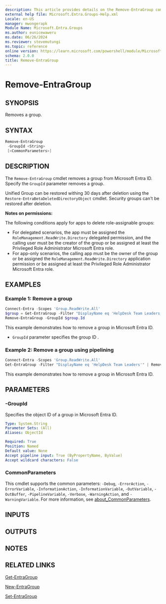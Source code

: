 ```yaml
---
description: This article provides details on the Remove-EntraGroup command.
external help file: Microsoft.Entra.Groups-Help.xml
Locale: en-US
manager: mwongerapk
Module Name: Microsoft.Entra.Groups
ms.author: eunicewaweru
ms.date: 06/26/2024
ms.reviewer: stevemutungi
ms.topic: reference
online version: https://learn.microsoft.com/powershell/module/Microsoft.Entra.Groups/Remove-EntraGroup
schema: 2.0.0
title: Remove-EntraGroup
---
```


# Remove-EntraGroup

## SYNOPSIS

Removes a group.

## SYNTAX

```powershell
Remove-EntraGroup
 -GroupId <String>
 [<CommonParameters>]
```

## DESCRIPTION

The `Remove-EntraGroup` cmdlet removes a group from Microsoft Entra ID. Specify the `GroupId` parameter removes a group. 

Unified Group can be restored withing 30 days after deletion using the `Restore-EntraBetaDeletedDirectoryObject` cmdlet. Security groups can't be restored after deletion.

**Notes on permissions:**

The following conditions apply for apps to delete role-assignable groups:

- For delegated scenarios, the app must be assigned the `RoleManagement.ReadWrite.Directory` delegated permission, and the calling user must be the creator of the group or be assigned at least the Privileged Role Administrator Microsoft Entra role.
- For app-only scenarios, the calling app must be the owner of the group or be assigned the `RoleManagement.ReadWrite.Directory` application permission or be assigned at least the Privileged Role Administrator Microsoft Entra role.

## EXAMPLES

### Example 1: Remove a group

```powershell
Connect-Entra -Scopes 'Group.ReadWrite.All'
$group = Get-EntraGroup -Filter "DisplayName eq 'HelpDesk Team Leaders'"
Remove-EntraGroup -GroupId $group.Id
```

This example demonstrates how to remove a group in Microsoft Entra ID.

- `GroupId` parameter specifies the group ID .

### Example 2: Remove a group using pipelining

```powershell
Connect-Entra -Scopes 'Group.ReadWrite.All'
Get-EntraGroup -Filter "DisplayName eq 'HelpDesk Team Leaders'" | Remove-EntraGroup
```

This example demonstrates how to remove a group in Microsoft Entra ID.

## PARAMETERS

### -GroupId

Specifies the object ID of a group in Microsoft Entra ID.

```yaml
Type: System.String
Parameter Sets: (All)
Aliases: ObjectId

Required: True
Position: Named
Default value: None
Accept pipeline input: True (ByPropertyName, ByValue)
Accept wildcard characters: False
```

### CommonParameters

This cmdlet supports the common parameters: `-Debug`, `-ErrorAction`, `-ErrorVariable`, `-InformationAction`, `-InformationVariable`, `-OutVariable`, `-OutBuffer`, `-PipelineVariable`, `-Verbose`, `-WarningAction`, and `-WarningVariable`. For more information, see [about_CommonParameters](https://go.microsoft.com/fwlink/?LinkID=113216).

## INPUTS

## OUTPUTS

## NOTES

## RELATED LINKS

[Get-EntraGroup](Get-EntraGroup.md)

[New-EntraGroup](New-EntraGroup.md)

[Set-EntraGroup](Set-EntraGroup.md)
